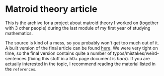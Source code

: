 # Matroid theory article

This is the archive for a project about matroid theory I worked on (together with 3 other people) during the last module of my first year of studying mathematics.

The source is kind of a mess, so you probably won't get too much out of it. A built version of the final article can be found [here](./Artifacts/final-version.pdf). We were very tight on time, so the final version contains quite a number of typos/mistakes/weird-sentences (fixing this stuff in a 50+ page document is *hard*). If you are actually interested in the topic, I recommend reading the material listed in the `references`.
